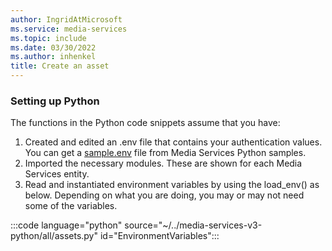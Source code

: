 ```yaml
---
author: IngridAtMicrosoft
ms.service: media-services
ms.topic: include
ms.date: 03/30/2022
ms.author: inhenkel
title: Create an asset
---
```


### Setting up Python

The functions in the Python code snippets assume that you have:

1. Created and edited an .env file that contains your authentication values. You can get a [sample.env](https://github.com/Azure-Samples/media-services-v3-python/blob/main/sample.env) file from Media Services Python samples.
1. Imported the necessary modules. These are shown for each Media Services entity.
1. Read and instantiated environment variables by using the load_env() as below. Depending on what you are doing, you may or may not need some of the variables.

:::code language="python" source="~/../media-services-v3-python/all/assets.py" id="EnvironmentVariables":::
